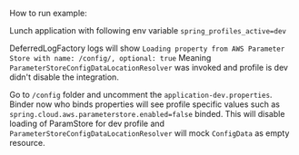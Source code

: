 How to run example:

Lunch application with following env variable `spring_profiles_active=dev`

DeferredLogFactory logs will show `Loading property from AWS Parameter Store with name: /config/, optional: true` 
Meaning `ParameterStoreConfigDataLocationResolver` was invoked and profile is dev didn't disable the integration.


Go to `/config` folder and uncomment the `application-dev.properties`.
Binder now who binds properties will see profile specific values such as `spring.cloud.aws.parameterstore.enabled=false` binded.
This will disable loading of ParamStore for dev profile and `ParameterStoreConfigDataLocationResolver` will mock `ConfigData` as empty resource.